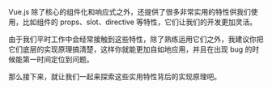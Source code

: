Vue.js 除了核心的组件化和响应式之外，还提供了很多非常实用的特性供我们使用，比如组件的 props、slot、directive 等特性，它们让我们的开发更加灵活。

由于我们平时工作中会经常接触到这些特性，除了熟练运用它们之外，我建议你把它们底层的实现原理搞清楚，这样你就能更加自如地应用，并且在出现 bug 的时候能第一时间定位到问题。

那么接下来，就让我们一起来探索这些实用特性背后的实现原理吧。